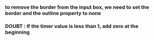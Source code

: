 ### to remove the border from the input box, we need to set the border and the outline property to none

### DOUBT : If the timer value is less than 1, add zero at the beginning
